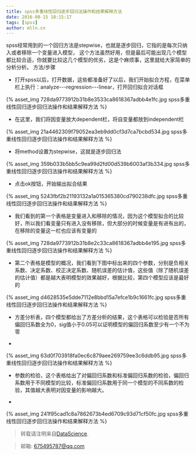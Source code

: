 ```yaml
---
title: spss多重线性回归逐步回归法操作和结果解释方法
date: 2016-08-15 18:15:17
tags: [spss]
author: mlln.cn
---
```

spss经常用到的一个回归方法是stepwise，也就是逐步回归，它指的是每次只纳入或者移除一个变量进入模型， 这个方法虽然好用，但是最后可能出现几个模型都比较合适，你就要比较这几个模型的优劣，这是个麻烦事，这里就给大家简单的分析分析。
方法/步骤


-  打开spss以后，打开数据，这些都准备好了以后，我们开始拟合方程，在菜单栏上执行：analyze---regression---linear，打开回归拟合对话框

{% asset_img 728da9773912b31b8e3533ca8618367adbb4e1fc.jpg spss多重线性回归逐步回归法操作和结果解释方法 %}

- 在这里，我们将因变量放大dependent栏，将自变量都放到independent栏

{% asset_img 21a4462309f79052ea3eb9dd0cf3d7ca7bcbd534.jpg spss多重线性回归逐步回归法操作和结果解释方法 %}

- 将method设置为stepwise，这就是逐步回归法

{% asset_img 359b033b5bb5c9ea99d2fd00d539b6003af3b334.jpg spss多重线性回归逐步回归法操作和结果解释方法 %}

- 点击ok按钮，开始输出拟合结果

{% asset_img 5243fbf2b21193132a1a015365380cd790238dfc.jpg spss多重线性回归逐步回归法操作和结果解释方法 %}

- 我们看到的第一个表格是变量进入和移除的情况，因为这个模型拟合的比较好，所以我们看变量只有进入没有移除，但大部分的时候变量是有进有出的，在移除的变量这一栏也应该有变量的

{% asset_img 728da9773912b31b8e2c33ca8618367adbb4e195.jpg spss多重线性回归逐步回归法操作和结果解释方法 %}

- 第二个表格是模型的概况，我们看到下图中标出来的四个参数，分别是负相关系数、决定系数、校正决定系数、随机误差的估计值，这些值（除了随机误差的估计值）都是越大表明模型的效果越好，根据比较，第四个模型应该是最好的

{% asset_img d4628535e5dde7112e8bbd15a7efce1b9c1661fc.jpg spss多重线性回归逐步回归法操作和结果解释方法 %}

- 方差分析表，四个模型都给出了方差分析的结果，这个表格可以检验是否所有偏回归系数全为0，sig值小于0.05可以证明模型的偏回归系数至少有一个不为零

-  

{% asset_img 63d0f703918fa0ec6c879aee269759ee3c6ddb95.jpg spss多重线性回归逐步回归法操作和结果解释方法 %}

- 参数的检验，这个表格给出了对偏回归系数和标准偏回归系数的检验，偏回归系数用于不同模型的比较，标准偏回归系数用于同一个模型的不同系数的检验，其值越大表明对因变量的影响越大。

-  

{% asset_img 241f95cad1c8a7862673b4ed6709c93d71cf50fc.jpg spss多重线性回归逐步回归法操作和结果解释方法 %}

> 转载请注明来自[DataScience](http://mlln.cn).

> 邮箱: 675495787@qq.com 
